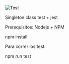 ![Test](https://github.com/luisgonzalezvalencia/emailmanager-patterns/actions/workflows/node.js.yml/badge.svg)

Singleton class test + jest

Prerequisitos: Nodejs + NPM

npm install

Para correr los test:

npm run test
